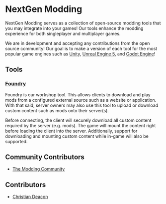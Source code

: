 # NextGen Modding
NextGen Modding serves as a collection of open-source modding tools that you may integrate into your games! Our tools enhance the modding experience for both singleplayer and multiplayer games.

We are in development and accepting any contributions from the open source community! Our goal is to make a version of each tool for the most popular game engines such as [Unity](https://unity.com/), [Unreal Engine 5](https://www.unrealengine.com/en-US/unreal-engine-5), and [Godot Engine](http://godotengine.org/)!

## Tools
### [Foundry](https://github.com/NextGen-Modding/foundry)
Foundry is our workshop tool. This allows clients to download and play mods from a configured external source such as a website or application. With that said, server owners may also use this tool to upload or download custom content such as mods onto their server(s).

Before connecting, the client will securely download all custom content required by the server (e.g. mods). The game will mount the content right before loading the client into the server. Additionally, support for downloading and mounting custom content while in-game will also be supported.

## Community Contributors
* [The Modding Community](https://moddingcommunity.com/)

## Contributors
* [Christian Deacon](https://github.com/gamemann)

